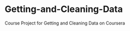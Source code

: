 Getting-and-Cleaning-Data
=========================

Course Project for Getting and Cleaning Data on Coursera
